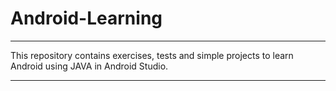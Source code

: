 # Android-Learning
***
This repository contains exercises, tests and simple projects to learn Android using JAVA in Android Studio.
***
